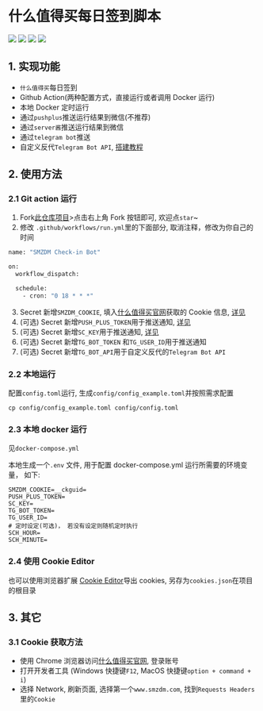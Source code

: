 # 什么值得买每日签到脚本

<p>
    <img src="https://img.shields.io/github/license/Chasing66/smzdm_bot">
    <img src="https://img.shields.io/badge/python-v3.9-orange"/>
    <img src="https://img.shields.io/github/last-commit/Chasing66/smzdm_bot">
    <img src="https://img.shields.io/github/languages/code-size/Chasing66/smzdm_bot">
</p>

## 1. 实现功能

- `什么值得买`每日签到
- Github Action(两种配置方式，直接运行或者调用 Docker 运行)
- 本地 Docker 定时运行
- 通过`pushplus`推送运行结果到微信(不推荐)
- 通过`server酱`推送运行结果到微信
- 通过`telegram bot`推送
- 自定义反代`Telegram Bot API`, [搭建教程](https://anerg.com/2022/07/25/reverse-proxy-telegram-bot-api-using-cloudflare-worker.html)

## 2. 使用方法

### 2.1 Git action 运行

1. Fork[此仓库项目](https://github.com/Chasing66/smzdm_bot)>点击右上角 Fork 按钮即可, 欢迎点`star`~
2. 修改 `.github/workflows/run.yml`里的下面部分, 取消注释，修改为你自己的时间

```bash
name: "SMZDM Check-in Bot"

on:
  workflow_dispatch:

  schedule:
    - cron: "0 18 * * *"
```

3. Secret 新增`SMZDM_COOKIE`, 填入[什么值得买官网](https://www.smzdm.com/)获取的 Cookie 信息, [详见](#31-Cookie获取方法)
4. (可选) Secret 新增`PUSH_PLUS_TOKEN`用于推送通知, [详见](https://www.pushplus.plus/)
5. (可选) Secret 新增`SC_KEY`用于推送通知, [详见](https://sct.ftqq.com/)
6. (可选) Secret 新增`TG_BOT_TOKEN` 和`TG_USER_ID`用于推送通知
7. (可选) Secret 新增`TG_BOT_API`用于自定义反代的`Telegram Bot API`

### 2.2 本地运行

配置`config.toml`运行, 生成`config/config_example.toml`并按照需求配置

```
cp config/config_example.toml config/config.toml
```

### 2.3 本地 docker 运行

见`docker-compose.yml`

本地生成一个`.env` 文件, 用于配置 docker-compose.yml 运行所需要的环境变量， 如下:

```
SMZDM_COOKIE=__ckguid=
PUSH_PLUS_TOKEN=
SC_KEY=
TG_BOT_TOKEN=
TG_USER_ID=
# 定时设定(可选)， 若没有设定则随机定时执行
SCH_HOUR=
SCH_MINUTE=
```

### 2.4 使用 Cookie Editor

也可以使用浏览器扩展 [Cookie Editor](https://microsoftedge.microsoft.com/addons/detail/cookie-editor/oaaopmblghnnjfgbgmflnkjkilhihdpb)导出 cookies, 另存为`cookies.json`在项目的根目录

## 3. 其它

### 3.1 Cookie 获取方法

- 使用 Chrome 浏览器访问[什么值得买官网](https://www.smzdm.com/), 登录账号
- 打开开发者工具 (Windows 快捷键`F12`, MacOS 快捷键`option + command + i`)
- 选择 Network, 刷新页面, 选择第一个`www.smzdm.com`, 找到`Requests Headers`里的`Cookie`
